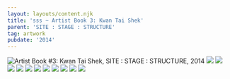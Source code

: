 ```yaml
---
layout: layouts/content.njk
title: 'sss ~ Artist Book 3: Kwan Tai Shek'
parent: 'SITE : STAGE : STRUCTURE'
tag: artwork
pubdate: '2014'
---
```

![Artist Book #3: Kwan Tai Shek, SITE : STAGE : STRUCTURE, 2014](/static/img/temple.jpg)
![](/static/img/temple-01.jpg)
![](/static/img/temple-02.jpg)
![](/static/img/temple-03.jpg)
![](/static/img/temple-04.jpg)
![](/static/img/temple-05.jpg)
![](/static/img/temple-06.jpg)
![](/static/img/temple-07.jpg)
![](/static/img/temple-08.jpg)
![](/static/img/temple-09.jpg)
![](/static/img/temple-10.jpg)
![](/static/img/temple-11.jpg)
